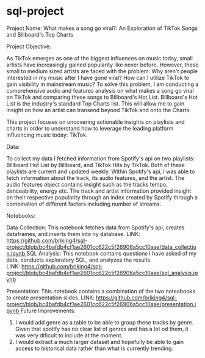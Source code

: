 # sql-project

Project Name: What makes a song go viral?: An Exploration of TikTok Songs and Billboard's Top Charts

Project Objective:

As TikTok emerges as one of the biggest influences on music today, small artists have increasingly gained popularity like never before. However, these small to medium
sized artists are faced with the problem: Why aren't people interested in my music after I have gone viral? How can I utilize TikTok to gain visibility in mainstream music?
To solve this problem, I am conducting a comprehensive audio and features analysis on what makes a song go viral on TikTok and comparing these songs to Billboard's Hot List. Billboard's Hot List
is the industry's standard Top Charts list. This will allow me to gain insight on how an artist can transend beyond TikTok and onto the Charts. 



This project focuses on uncovering actionable insights on playlists and charts in order to understand how to leverage the leading platform influencing music today: TikTok. 


Data: 

To collect my data I fetched information from Spotify's api on two playlists: Billboard Hot List by Billboard, and TikTok Hits by TikTok. Both of these playlists are current and updated weekly.
Within Spotify's api, I was able to fetch information about the track, its audio features, and the artist. The audio features object contains insight such as the tracks tempo, danceability,
energy etc. The track and artist information provided insight on their respective popularity through an index created by Spotify through a combination of different factors including number of streams.


Notebooks:

Data Collection: This notebook fetches data from Spotify's api, creates dataframes, and inserts them into ny database. 
LINK: [https://github.com/briking4/sql-project/blob/bc4bafdb4cf1ae2601cc622c5f26906a5cc10aae/data_collection.ipynb
](https://github.com/briiking4/tiktok-virality-sql-research/blob/main/data_collection.ipynb)
SQL Analysis: This notebook contains questions I have asked of my data, conducts exploratory SQL, and analyzes the results.  
LINK: [https://github.com/briking4/sql-project/blob/bc4bafdb4cf1ae2601cc622c5f26906a5cc10aae/sql_analysis.ipynb
](https://github.com/briiking4/tiktok-virality-sql-research/blob/main/sql_analysis.ipynb)

Presentation: This notebook contains a combination of the two noteabooks to create presentation slides. 
LINK: [https://github.com/briking4/sql-project/blob/bc4bafdb4cf1ae2601cc622c5f26906a5cc10aae/presentation.ipynb
](https://github.com/briiking4/tiktok-virality-sql-research/blob/main/presentation.ipynb)
Future Improvements:
  1. I would add genre as a table to be able to group these tracks by genre. Given that spotify has no clear list of genres and has a lot od them, it was very dificult
  to include at the moment. 
  2. I would extract a much larger dataset and hopefully be able to gain access to historical data rather than what is currently trending. 
